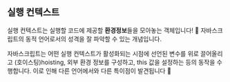 ## 실행 컨텍스트

실행 컨텍스트는 실행할 코드에 제공할 <b>환경정보</b>들을 모아놓는 객체입니다! 🧐
자바스크립트의 동적 언어로서의 성격을 잘 파악할 수 있는 개념입니다.

자바스크립트는 어떤 실행 컨텍스트가 활성화되는 시점에 선언된 변수를 위로 끌어올리고 (호이스팅)hoisting, 외부 환경 정보를 구성하고, this 값을 설정하는 등의 동작을 수행합니다. 이로 인해 다른 언어에서와 다른 특이점이 발견됩니다 🤭